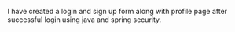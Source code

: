 I have created a login and sign up form along with profile page after successful login using java and spring security.
